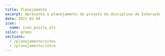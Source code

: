 ```yaml
---
title: Planejamento
excerpt: Apresenta o planejamento do projeto da disciplina de Interação Humano-Computador
date: 2021-03-04
icon:
  name: icon_puzzle_alt
color: green
sections:
  - /planejamento/sites
  - /planejamento/intro
---
```

